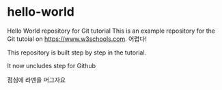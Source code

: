 # hello-world
Hello World repository for Git tutorial
This is an example repository for the Git tutoial on https://www.w3schools.com.
어렵다!

This repository is built step by step in the tutorial.

It now uncludes step for Github

점심에 라멘을 머그자요
